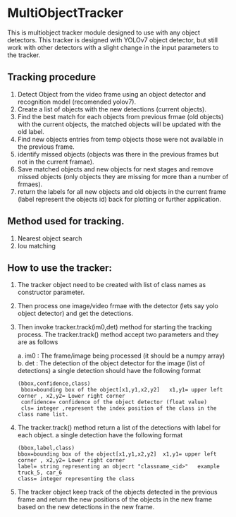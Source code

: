# MultiObjectTracker
This is multiobject tracker module designed to use with any object detectors. 
This tracker is designed with YOLOv7 object detector, but still work with other detectors with a slight change in the input parameters to the tracker.

## Tracking procedure
1. Detect Object from the video frame using an object detector and recognition model (recomended yolov7).
2. Create a list of objects with the new detections (current objects).
3. Find the best match for each objects from previous frmae (old objects) with the current objects, the matched objects will be updated with the old label.
4. Find new objects entries from temp objects those were not available in the previous frame.
5. identify missed objects (objects was there in the previous frames but not in the current framae).
6. Save matched objects and new objects for next stages and remove missed objects (only objects they are missing for more than a number of frmaes).
7. return the labels for all new objects and old objects in the current frame (label represent the objects id) back for plotting or further application.

## Method used for tracking.
1. Nearest object search
2. Iou matching

## How to use the tracker:

1. The tracker object need to be created with list of class names as constructor parameter.
2. Then process one  image/video frmae with the detector (lets say yolo object detector) and get the detections.
3. Then invoke tracker.track(im0,det) method for starting the tracking process.
   The tracker.track() method accept two parameters and they are as follows 
      
      a. im0 : The frame/image being processed (it should be a numpy array)  
      b. det : The detection of the object detector for the image (list of detections) 
         a single detection should have the following format 
            
       (bbox,confidence,class)  
        bbox=bounding box of the object[x1,y1,x2,y2]   x1,y1= upper left corner , x2,y2= Lower right corner  
        confidence= confidence of the object detector (float value)  
        cls= integer ,represent the index position of the class in the class name list.  

4. The tracker.track() method return a list of the detections with label for each object.
   a single detection have the following format

       (bbox,label,class)
       bbox=bounding box of the object[x1,y1,x2,y2]  x1,y1= upper left corner , x2,y2= Lower right corner 
       label= string representing an objecrt "classname_<id>"   example truck_5, car_6
       class= integer representing the class 

5. The tracker object keep track of the objects detected in the previous frame and  return the new positions of the objects in the new frame based on the new detections in the new frame.
